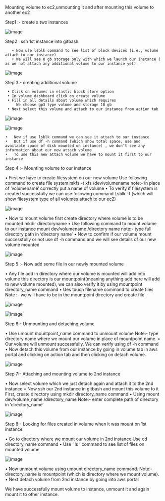 Mounting volume to ec2,unmounting it and after mounting this volume to another ec2

Step1 :- create a two instances

![image](https://github.com/Prashik2714/My-first-repo/assets/157954545/68bbaf10-1c47-4976-ba28-46e6f7eb19f2)

Step2 : ssh 1st instance into gitbash
       
       • Now use lsblk command to see list of block devices (i.e., volume attach to our instance)
       • We will see 8 gb storage only with which we launch our instance ( as we not attach any additional volume to our instance yet)

![image](https://github.com/Prashik2714/My-first-repo/assets/157954545/0a996798-1b7e-48f4-9ee3-0f5906b53861)

Step 3:- creating additional volume
     
     • Click on volumes in elastic block store option
     • In volume dashboard click on create volume
     • Fill in all details about volume which requires
         We choose gp3 type volume and storage 10 gb
     • Next select this volume and attach to our instance from action tab

![image](https://github.com/Prashik2714/My-first-repo/assets/157954545/ae346fb1-68d7-491f-8bf5-8c90865f819d)

![image](https://github.com/Prashik2714/My-first-repo/assets/157954545/2edbb2ce-5db6-44a0-93d3-dbef127ecf0b)

    •	Now if use lsblk command we can see it attach to our instance
    •	But if use df -h command (which show total space, use and available space of disk mounted on instance) , we don’t see any information about our new attach volume
    •	To use this new attach volume we have to mount it first to our instance

Step 4 :- Mounting volume to our instance

   • First we have to create filesystem on our new volume
     Use following command to create file system
     mkfs -t xfs /dev/volumename
     note:- in place of ‘volumename’ correctly put a name of volume
   • To verify if filesystem is created successfully we can use following command
     Lsblk -f (which will show filesystem type of all volumes attach to our ec2)

![image](https://github.com/Prashik2714/My-first-repo/assets/157954545/75feeb18-3edd-4e2c-9935-68b2615748ac)

   •	Now to mount volume first create directory where volume is to be mounted
      mkdir directoryname
   •	Use following command to mount volume to our instance
      mount dev/volumename /directory name
      note:- type full directory path in ‘directory name’
   •	Now to confirm if our volume mount successfully or not 
      use df -h command and we will see details of our new volume mounted

![image](https://github.com/Prashik2714/My-first-repo/assets/157954545/52fc5815-7283-45ae-a923-a2b96c1c877e)

Step 5 :- Now add some file in our newly mounted volume

   •	Any file add in directory where our volume is mounted will add into volume
      this directory is our mountpoint(meaning anything add here will add to new volume mounted), we can also verify it by using
      mountpoint directory_name command 
   •	Ues touch filename command to create files
      Note :- we will have to be in the mountpoint directory and create file

![image](https://github.com/Prashik2714/My-first-repo/assets/157954545/a209ba63-40d4-48f4-9001-eb32415224a1)

![image](https://github.com/Prashik2714/My-first-repo/assets/157954545/b5e1a1e4-1254-40f9-95e8-1bd01b931bf6)

Step 6:- Unmounting and detaching volume

   •	Use umount mountpoint_name command to unmount volume
      Note:- type directory name where we mount our volume in place of mountpoint name.
   •	Our volume will unmount successfully. We can verify using df -h command
   •	Now detach this volume from our instance by going in volume tab in aws portal  and clicking on action tab and then clicking on detach volume.

![image](https://github.com/Prashik2714/My-first-repo/assets/157954545/c49b5c22-f287-4159-8f71-2f27eca3272c)

Step 7:- Attaching and mounting volume to 2nd instance

  • Now select volume which we just detach again and attach it to the 2nd instance
  • Now ssh our 2nd instance in gitbash and mount this volume to it
    First, create directory using mkdir directory_name command
  • Using mount dev/volume_name /directory_name
    Note:- enter complete path of directory in ‘directory_name’

![image](https://github.com/Prashik2714/My-first-repo/assets/157954545/284a5c51-0bd5-4a22-8734-510810e0c2ba)

Step 8:- Looking for files created in volume when it was mount on 1st instance

  • Go to directory where we mount our volume in 2nd instance
    Use cd directory_name command
  • Use ‘ ls ’ command to see list of files on mounted volume

![image](https://github.com/Prashik2714/My-first-repo/assets/157954545/041a05e4-847d-4a17-90fa-c31ca7c0a53a)

  • Now unmount volume using umount directory_name command.
    Note:- directory_name is mountpoint (which is directory where we mount volume).
  • Next detach volume from 2nd instance by going into aws portal

   We have successfully mount volume to instance, unmount it and again mount it to other instance. 












